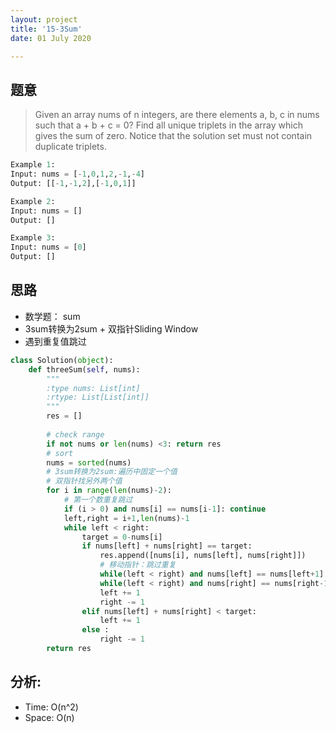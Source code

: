 ```yaml
---
layout: project
title: '15-3Sum'
date: 01 July 2020

---
```

## 题意
> Given an array nums of n integers, are there elements a, b, c in nums such that a + b + c = 0? Find all unique triplets in the array which gives the sum of zero.
> Notice that the solution set must not contain duplicate triplets.

~~~python
Example 1:
Input: nums = [-1,0,1,2,-1,-4]
Output: [[-1,-1,2],[-1,0,1]]

Example 2:
Input: nums = []
Output: []

Example 3:
Input: nums = [0]
Output: []
~~~

## 思路
- 数学题： sum
- 3sum转换为2sum + 双指针Sliding Window
- 遇到重复值跳过

~~~python
class Solution(object):
    def threeSum(self, nums):
        """
        :type nums: List[int]
        :rtype: List[List[int]]
        """
        res = []
        
        # check range
        if not nums or len(nums) <3: return res
        # sort
        nums = sorted(nums)
        # 3sum转换为2sum:遍历中固定一个值
        # 双指针找另外两个值
        for i in range(len(nums)-2):
            # 第一个数重复跳过
            if (i > 0) and nums[i] == nums[i-1]: continue
            left,right = i+1,len(nums)-1
            while left < right:
                target = 0-nums[i]
                if nums[left] + nums[right] == target:
                    res.append([nums[i], nums[left], nums[right]])
                    # 移动指针：跳过重复
                    while(left < right) and nums[left] == nums[left+1]: left += 1
                    while(left < right) and nums[right] == nums[right-1]: right -= 1
                    left += 1
                    right -= 1
                elif nums[left] + nums[right] < target:
                    left += 1
                else : 
                    right -= 1
        return res
~~~

## 分析:
- Time: O(n^2) 
- Space: O(n) 
